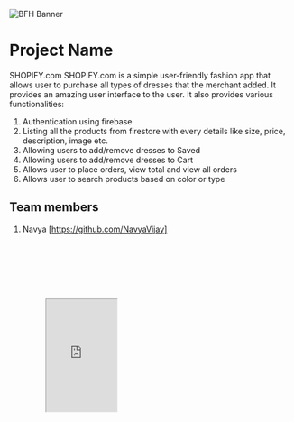 ![BFH Banner](https://trello-attachments.s3.amazonaws.com/542e9c6316504d5797afbfb9/542e9c6316504d5797afbfc1/39dee8d993841943b5723510ce663233/Frame_19.png)
# Project Name
SHOPIFY.com
SHOPIFY.com is a simple user-friendly fashion app that allows user to purchase all types of dresses that the merchant added.
It provides an amazing user interface to the user. It also provides various functionalities:
1. Authentication using firebase
2. Listing all the products from firestore with every details like size, price, description, image etc.
3. Allowing users to add/remove dresses to Saved
4. Allowing users to add/remove dresses to Cart
5. Allows user to place orders, view total and view all orders
6. Allows user to search products based on color or type

## Team members
1. Navya [https://github.com/NavyaVijay]
<iframe width="50%" height="400px" src="https://github.com/NavyaVijay" style="-webkit-transform:scale(0.5);-moz-transform-scale(0.5);"></iframes>
2. Prathiba M [https://github.com/prathiba7]
<div class="github-card" data-github="prathiba7" data-width="400" data-height="" data-theme="default"></div>
<script src="//cdn.jsdelivr.net/github-cards/latest/widget.js"></script>

3. Amrutha V P [https://github.com/Amruthadasvp]
<div class="github-card" data-github="Amruthadasvp" data-width="400" data-height="150" data-theme="default"></div>
<script src="//cdn.jsdelivr.net/github-cards/latest/widget.js"></script>

## Team Id
BFH/recwSrkMmJdS9y66k/2021

## Link to product walkthrough
https://www.loom.com/share/d4878a040b9a477bac2c0d74a89e2b2a

## How it Works ?
1. If new user, create new account by providing emailid and password else login using the registered emailid and password.
2. Select any products, you can add to saved/cart.
3. From cart place order, pop up with order successful message and total will be shown.
4. Search products by their color or type in the Search tab.
5. Saved tab shows all the saved products.
6. Logout by tapping logout icon.

<a href="https://www.loom.com/share/a1958eee46964c0cab076e68f793c256">
    <p>Shopping App - Demo Video</p>
    <img style="max-width:300px;" src="https://cdn.loom.com/sessions/thumbnails/a1958eee46964c0cab076e68f793c256-with-play.gif">
  </a>



## Libraries used
1. cupertino_icons: 0.1.3
2. firebase_core: 0.5.0
3. firebase_auth: 0.18.0+1
4. cloud_firestore: 0.14.0+2
5. google_fonts: 1.1.0

## How to configure
1. Download and open Code
2. Add flutter sdk path

Now app is configured!!

## How to Run
1. Connect to Firebase
2. Place the google-services.json file inside app folder
3. Enable sign in method in firebase authentication
4. Add products in firestore

Now app is ready to run!!